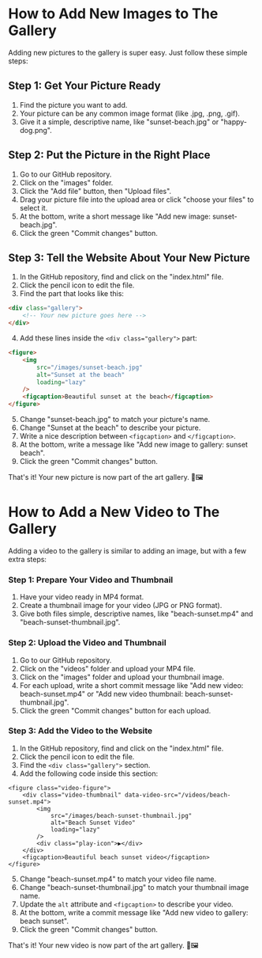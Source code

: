 # How to Add New Images to The Gallery

Adding new pictures to the gallery is super easy. Just follow these simple steps:

## Step 1: Get Your Picture Ready

1. Find the picture you want to add.
2. Your picture can be any common image format (like .jpg, .png, .gif).
3. Give it a simple, descriptive name, like "sunset-beach.jpg" or "happy-dog.png".

## Step 2: Put the Picture in the Right Place

1. Go to our GitHub repository.
2. Click on the "images" folder.
3. Click the "Add file" button, then "Upload files".
4. Drag your picture file into the upload area or click "choose your files" to select it.
5. At the bottom, write a short message like "Add new image: sunset-beach.jpg".
6. Click the green "Commit changes" button.

## Step 3: Tell the Website About Your New Picture

1. In the GitHub repository, find and click on the "index.html" file.
2. Click the pencil icon to edit the file.
3. Find the part that looks like this:

```html
<div class="gallery">
    <!-- Your new picture goes here -->
</div>
```

4. Add these lines inside the `<div class="gallery">` part:

```html
<figure>
    <img
        src="/images/sunset-beach.jpg"
        alt="Sunset at the beach"
        loading="lazy"
    />
    <figcaption>Beautiful sunset at the beach</figcaption>
</figure>
```

5. Change "sunset-beach.jpg" to match your picture's name.
6. Change "Sunset at the beach" to describe your picture.
7. Write a nice description between `<figcaption>` and `</figcaption>`.
8. At the bottom, write a message like "Add new image to gallery: sunset beach".
9. Click the green "Commit changes" button.

That's it! Your new picture is now part of the art gallery. 🎨🖼️

# How to Add a New Video to The Gallery

Adding a video to the gallery is similar to adding an image, but with a few extra steps:

### Step 1: Prepare Your Video and Thumbnail

1. Have your video ready in MP4 format.
2. Create a thumbnail image for your video (JPG or PNG format).
3. Give both files simple, descriptive names, like "beach-sunset.mp4" and "beach-sunset-thumbnail.jpg".

### Step 2: Upload the Video and Thumbnail

1. Go to our GitHub repository.
2. Click on the "videos" folder and upload your MP4 file.
3. Click on the "images" folder and upload your thumbnail image.
4. For each upload, write a short commit message like "Add new video: beach-sunset.mp4" or "Add new video thumbnail: beach-sunset-thumbnail.jpg".
5. Click the green "Commit changes" button for each upload.

### Step 3: Add the Video to the Website

1. In the GitHub repository, find and click on the "index.html" file.
2. Click the pencil icon to edit the file.
3. Find the `<div class="gallery">` section.
4. Add the following code inside this section:

```
<figure class="video-figure">
    <div class="video-thumbnail" data-video-src="/videos/beach-sunset.mp4">
        <img
            src="/images/beach-sunset-thumbnail.jpg"
            alt="Beach Sunset Video"
            loading="lazy"
        />
        <div class="play-icon">▶</div>
    </div>
    <figcaption>Beautiful beach sunset video</figcaption>
</figure>
```

5. Change "beach-sunset.mp4" to match your video file name.
6. Change "beach-sunset-thumbnail.jpg" to match your thumbnail image name.
7. Update the `alt` attribute and `<figcaption>` to describe your video.
8. At the bottom, write a commit message like "Add new video to gallery: beach sunset".
9. Click the green "Commit changes" button.

That's it! Your new video is now part of the art gallery. 🎥🖼️
